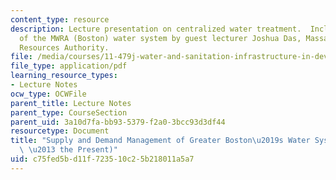 ```yaml
---
content_type: resource
description: Lecture presentation on centralized water treatment.  Includes discussion
  of the MWRA (Boston) water system by guest lecturer Joshua Das, Massachusetts Water
  Resources Authority.
file: /media/courses/11-479j-water-and-sanitation-infrastructure-in-developing-countries-spring-2007/c75fed5bd11f723510c25b218011a5a7_lect8_mwra.pdf
file_type: application/pdf
learning_resource_types:
- Lecture Notes
ocw_type: OCWFile
parent_title: Lecture Notes
parent_type: CourseSection
parent_uid: 3a10d7fa-bb93-5379-f2a0-3bcc93d3df44
resourcetype: Document
title: "Supply and Demand Management of Greater Boston\u2019s Water System (1600s\
  \ \u2013 the Present)"
uid: c75fed5b-d11f-7235-10c2-5b218011a5a7
---
```


